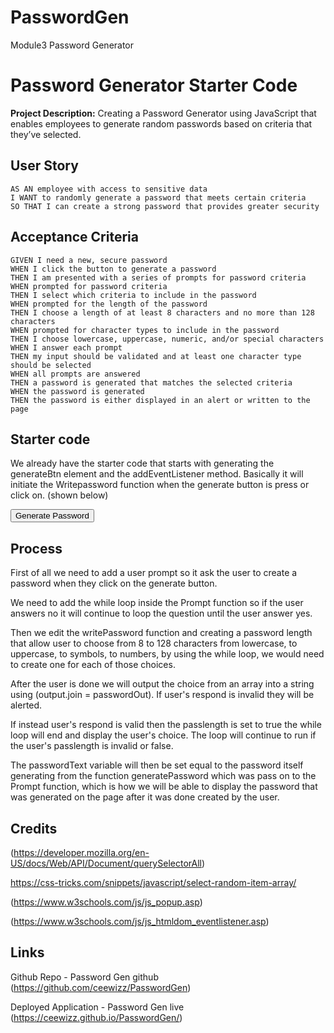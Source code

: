 # PasswordGen
Module3 Password Generator


# Password Generator Starter Code
**Project Description:** 
  Creating a Password Generator using JavaScript that enables employees to generate random passwords based on criteria that they’ve selected.

## User Story

```
AS AN employee with access to sensitive data
I WANT to randomly generate a password that meets certain criteria
SO THAT I can create a strong password that provides greater security
```

## Acceptance Criteria

```
GIVEN I need a new, secure password
WHEN I click the button to generate a password
THEN I am presented with a series of prompts for password criteria
WHEN prompted for password criteria
THEN I select which criteria to include in the password
WHEN prompted for the length of the password
THEN I choose a length of at least 8 characters and no more than 128 characters
WHEN prompted for character types to include in the password
THEN I choose lowercase, uppercase, numeric, and/or special characters
WHEN I answer each prompt
THEN my input should be validated and at least one character type should be selected
WHEN all prompts are answered
THEN a password is generated that matches the selected criteria
WHEN the password is generated
THEN the password is either displayed in an alert or written to the page
```

## Starter code
We already have the starter code that starts with generating the generateBtn element and the addEventListener method. Basically it will initiate the Writepassword function when the generate button is press or click on. (shown below) 

<div class="card-footer">
          <button id="generate" class="btn">Generate Password</button>


## Process
First of all we need to add a user prompt so it ask the user to create a password when they click on the generate button. 

We need to add the while loop inside the Prompt function so if the user answers no it will continue to loop the question until the user answer yes. 

Then we edit the writePassword function and creating a password length that allow user to choose from 8 to 128 characters from lowercase, to uppercase, to symbols, to numbers, by using the while loop, we would need to create one for each of those choices.  

After the user is done we will output the choice from an array into a string using (output.join = passwordOut).  If user's respond is invalid they will be alerted.  

If instead user's respond is valid then the passlength is set to true the while loop will end and display the user's choice. The loop will continue to run if the user's passlength is invalid or false. 

The passwordText variable will then be set equal to the password itself generating from the function generatePassword which was pass on to the Prompt function, which is how we will be able to display the password that was generated on the page after it was done created by the user.


## Credits
(https://developer.mozilla.org/en-US/docs/Web/API/Document/querySelectorAll)

https://css-tricks.com/snippets/javascript/select-random-item-array/ 

(https://www.w3schools.com/js/js_popup.asp)

(https://www.w3schools.com/js/js_htmldom_eventlistener.asp)




## Links

Github Repo - Password Gen github (https://github.com/ceewizz/PasswordGen)

Deployed Application - Password Gen live (https://ceewizz.github.io/PasswordGen/)